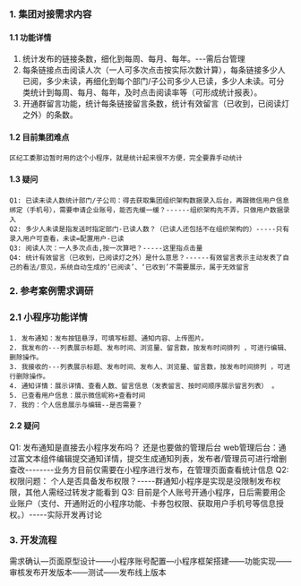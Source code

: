 ### 1. 集团对接需求内容

#### 1.1 功能详情
1. 统计发布的链接条数，细化到每周、每月、每年。---需后台管理
2. 每条链接点击阅读人次（一人可多次点击按实际次数计算），每条链接多少人已阅，多少未读，再细化到每个部门/子公司多少人已读，多少人未读。可分类统计到每周、每月、每年，及时点击阅读率等（可形成统计报表）。
3. 开通群留言功能，统计每条链接留言条数，统计有效留言（已收到，已阅读灯之外）的条数。

#### 1.2 目前集团难点
	区纪工委那边暂时用的这个小程序，就是统计起来很不方便，完全要靠手动统计

#### 1.3 疑问
	Q1: 已读未读人数统计部门/子公司：得去获取集团组织架构数据录入后台，再跟微信用户信息绑定（手机号），需要申请企业账号，能否先缓一缓？------组织架构先不弄，只做用户数据录入
	Q2: 多少人未读是指发送时指定部门-已读人数？（已读人还包括不在组织架构的）-----只有录入用户可查看，未读=配置用户-已读
	Q3: 阅读人次：一人多次点击,按一次算吧？-----这里指点击量
	Q4: 统计有效留言（已收到，已阅读灯之外）是什么意思？------有效留言表示主动发表了自己的看法/意见，系统自动生成的‘已阅读’、‘已收到’不需要展示，属于无效留言


### 2. 参考案例需求调研 

### 2.1 小程序功能详情

	1. 发布通知：发布按钮悬浮，可填写标题、通知内容、上传图片。
	2. 我发布的---列表展示标题、发布时间、浏览量、留言数，按发布时间排列 ，可进行编辑、删除操作。
	3. 我接收的---列表展示标题、发布时间、发布人、浏览量、留言数，按发布时间排列 ，可进行删除操作。
	4. 通知详情：展示详情、查看人数、留言信息（发表留言、按时间顺序展示留言列表） 。
	5. 已查看用户信息：展示微信昵称+查看时间 
	7. 我的：个人信息展示与编辑--是否需要？ 


#### 2.2 疑问
Q1: 发布通知是直接去小程序发布吗？ 还是也要做的管理后台
web管理后台：通过富文本组件编辑提交通知详情，提交生成通知列表，发布者/管理员可进行增删查改--------业务方目前仅需要在小程序进行发布，在管理页面查看统计信息
Q2: 权限问题： 个人是否具备发布权限？-----群通知小程序是实现是没限制发布权限，其他人需经过转发才能看到
Q3: 目前是个人账号开通小程序，日后需要用企业账户（支付、开通附近的小程序功能、卡券包权限、获取用户手机号等信息授权。）-----实际开发再讨论


### 3. 开发流程
需求确认—页面原型设计——小程序账号配置—小程序框架搭建——功能实现——审核发布开发版本——测试——发布线上版本

